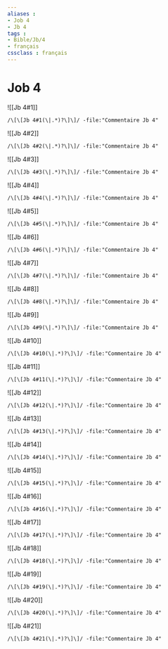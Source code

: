 ```yaml
---
aliases : 
- Job 4
- Jb 4
tags : 
- Bible/Jb/4
- français
cssclass : français
---
```


# Job 4

![[Jb 4#1]]

```query
/\[\[Jb 4#1(\|.*)?\]\]/ -file:"Commentaire Jb 4"
```

![[Jb 4#2]]

```query
/\[\[Jb 4#2(\|.*)?\]\]/ -file:"Commentaire Jb 4"
```

![[Jb 4#3]]

```query
/\[\[Jb 4#3(\|.*)?\]\]/ -file:"Commentaire Jb 4"
```

![[Jb 4#4]]

```query
/\[\[Jb 4#4(\|.*)?\]\]/ -file:"Commentaire Jb 4"
```

![[Jb 4#5]]

```query
/\[\[Jb 4#5(\|.*)?\]\]/ -file:"Commentaire Jb 4"
```

![[Jb 4#6]]

```query
/\[\[Jb 4#6(\|.*)?\]\]/ -file:"Commentaire Jb 4"
```

![[Jb 4#7]]

```query
/\[\[Jb 4#7(\|.*)?\]\]/ -file:"Commentaire Jb 4"
```

![[Jb 4#8]]

```query
/\[\[Jb 4#8(\|.*)?\]\]/ -file:"Commentaire Jb 4"
```

![[Jb 4#9]]

```query
/\[\[Jb 4#9(\|.*)?\]\]/ -file:"Commentaire Jb 4"
```

![[Jb 4#10]]

```query
/\[\[Jb 4#10(\|.*)?\]\]/ -file:"Commentaire Jb 4"
```

![[Jb 4#11]]

```query
/\[\[Jb 4#11(\|.*)?\]\]/ -file:"Commentaire Jb 4"
```

![[Jb 4#12]]

```query
/\[\[Jb 4#12(\|.*)?\]\]/ -file:"Commentaire Jb 4"
```

![[Jb 4#13]]

```query
/\[\[Jb 4#13(\|.*)?\]\]/ -file:"Commentaire Jb 4"
```

![[Jb 4#14]]

```query
/\[\[Jb 4#14(\|.*)?\]\]/ -file:"Commentaire Jb 4"
```

![[Jb 4#15]]

```query
/\[\[Jb 4#15(\|.*)?\]\]/ -file:"Commentaire Jb 4"
```

![[Jb 4#16]]

```query
/\[\[Jb 4#16(\|.*)?\]\]/ -file:"Commentaire Jb 4"
```

![[Jb 4#17]]

```query
/\[\[Jb 4#17(\|.*)?\]\]/ -file:"Commentaire Jb 4"
```

![[Jb 4#18]]

```query
/\[\[Jb 4#18(\|.*)?\]\]/ -file:"Commentaire Jb 4"
```

![[Jb 4#19]]

```query
/\[\[Jb 4#19(\|.*)?\]\]/ -file:"Commentaire Jb 4"
```

![[Jb 4#20]]

```query
/\[\[Jb 4#20(\|.*)?\]\]/ -file:"Commentaire Jb 4"
```

![[Jb 4#21]]

```query
/\[\[Jb 4#21(\|.*)?\]\]/ -file:"Commentaire Jb 4"
```

